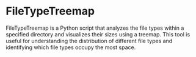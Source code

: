 # FileTypeTreemap
FileTypeTreemap is a Python script that analyzes the file types within a specified directory and visualizes their sizes using a treemap. This tool is useful for understanding the distribution of different file types and identifying which file types occupy the most space.
